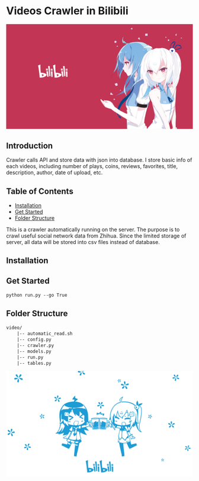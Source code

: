 # Videos Crawler in Bilibili
![](doc/sources/images/bilibili-front.jpg)

## Introduction
Crawler calls API and store data with json into database. I store basic info of each videos, including number of plays, coins, reviews, favorites, title, description, author, date of upload, etc.


## Table of Contents
- [Installation](#installation)
- [Get Started](#get-started)
- [Folder Structure](#folder-structure)


This is a crawler automatically running on the server. The purpose is to crawl useful social network data from Zhihua. Since the limited storage of server, all data will be stored into csv files instead of database.

## Installation

## Get Started
```
python run.py --go True
```


## Folder Structure
```
video/
    |-- automatic_read.sh
    |-- config.py
    |-- crawler.py
    |-- models.py
    |-- run.py
    |-- tables.py
```



![](doc/sources/images/bilibili-end.jpg)